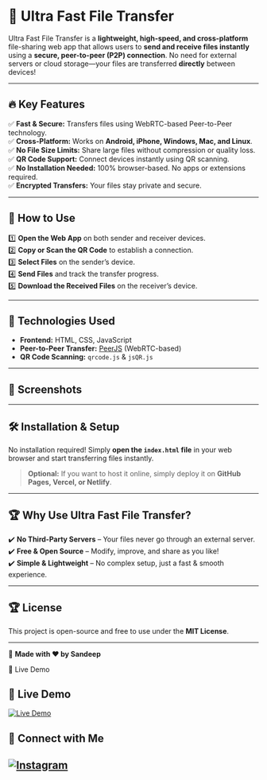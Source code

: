 # 🚀 Ultra Fast File Transfer  

Ultra Fast File Transfer is a **lightweight, high-speed, and cross-platform** file-sharing web app that allows users to **send and receive files instantly** using a **secure, peer-to-peer (P2P) connection**. No need for external servers or cloud storage—your files are transferred **directly** between devices!  

---

## 🔥 Key Features  
✅ **Fast & Secure:** Transfers files using WebRTC-based Peer-to-Peer technology.  
✅ **Cross-Platform:** Works on **Android, iPhone, Windows, Mac, and Linux**.  
✅ **No File Size Limits:** Share large files without compression or quality loss.  
✅ **QR Code Support:** Connect devices instantly using QR scanning.  
✅ **No Installation Needed:** 100% browser-based. No apps or extensions required.  
✅ **Encrypted Transfers:** Your files stay private and secure.  

---

## 📌 How to Use  
1️⃣ **Open the Web App** on both sender and receiver devices.  
2️⃣ **Copy or Scan the QR Code** to establish a connection.  
3️⃣ **Select Files** on the sender’s device.  
4️⃣ **Send Files** and track the transfer progress.  
5️⃣ **Download the Received Files** on the receiver’s device.  

---

## 🚀 Technologies Used  
- **Frontend:** HTML, CSS, JavaScript  
- **Peer-to-Peer Transfer:** [PeerJS](https://peerjs.com/) (WebRTC-based)  
- **QR Code Scanning:** `qrcode.js` & `jsQR.js`  

---

## 📸 Screenshots  
 

---

## 🛠 Installation & Setup  
No installation required! Simply **open the `index.html` file** in your web browser and start transferring files instantly.  

> **Optional:** If you want to host it online, simply deploy it on **GitHub Pages, Vercel, or Netlify**.  

---

## 🏆 Why Use Ultra Fast File Transfer?  
✔️ **No Third-Party Servers** – Your files never go through an external server.  
✔️ **Free & Open Source** – Modify, improve, and share as you like!  
✔️ **Simple & Lightweight** – No complex setup, just a fast & smooth experience.  

---


## 🏆 License
This project is open-source and free to use under the **MIT License**.

---
🔗 **Made with ❤️ by Sandeep**


🔗 Live Demo

## 🔗 Live Demo  
[![Live Demo](https://img.shields.io/badge/🚀-Visit_Live_Demo-blue?style=for-the-badge)](https://hisandeepkumar.github.io/filesharing/)  

## 📢 Connect with Me  
[![Instagram](https://img.shields.io/badge/📸-Follow_Me_on_Instagram-E4405F?style=for-the-badge&logo=instagram&logoColor=white)](https://www.instagram.com/sandeep_yadav_._._/)
---
